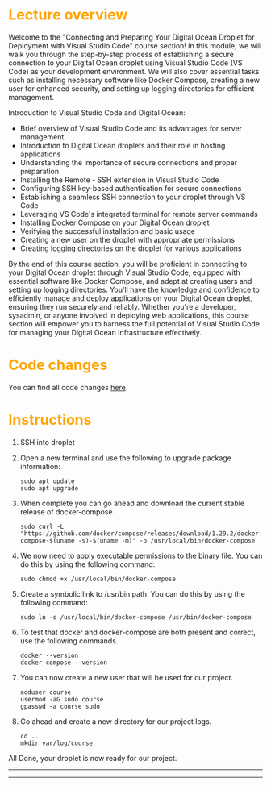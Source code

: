 # <span style="color:orange">Lecture overview</span>

Welcome to the "Connecting and Preparing Your Digital Ocean Droplet for Deployment with Visual Studio Code" course section! In this module, we will walk you through the step-by-step process of establishing a secure connection to your Digital Ocean droplet using Visual Studio Code (VS Code) as your development environment. We will also cover essential tasks such as installing necessary software like Docker Compose, creating a new user for enhanced security, and setting up logging directories for efficient management.

Introduction to Visual Studio Code and Digital Ocean:

- Brief overview of Visual Studio Code and its advantages for server management
- Introduction to Digital Ocean droplets and their role in hosting applications
- Understanding the importance of secure connections and proper preparation
- Installing the Remote - SSH extension in Visual Studio Code
- Configuring SSH key-based authentication for secure connections
- Establishing a seamless SSH connection to your droplet through VS Code
- Leveraging VS Code's integrated terminal for remote server commands
- Installing Docker Compose on your Digital Ocean droplet
- Verifying the successful installation and basic usage
- Creating a new user on the droplet with appropriate permissions
- Creating logging directories on the droplet for various applications

By the end of this course section, you will be proficient in connecting to your Digital Ocean droplet through Visual Studio Code, equipped with essential software like Docker Compose, and adept at creating users and setting up logging directories. You'll have the knowledge and confidence to efficiently manage and deploy applications on your Digital Ocean droplet, ensuring they run securely and reliably. Whether you're a developer, sysadmin, or anyone involved in deploying web applications, this course section will empower you to harness the full potential of Visual Studio Code for managing your Digital Ocean infrastructure effectively.

# <span style="color:orange">Code changes</span>

You can find all code changes [here](https://github.com/bobby-didcoding/build-and-deploy-dockerised-django-app-handbook/pull/29/files).

# <span style="color:orange">Instructions</span>

1) SSH into droplet

2) Open a new terminal and use the following to upgrade package information:
    ```
    sudo apt update
    sudo apt upgrade
    ```
3) When complete you can go ahead and download the current stable release of docker-compose
    ```
    sudo curl -L "https://github.com/docker/compose/releases/download/1.29.2/docker-compose-$(uname -s)-$(uname -m)" -o /usr/local/bin/docker-compose
    ```
4) We now need to apply executable permissions to the binary file. You can do this by using the following command:
    ```
    sudo chmod +x /usr/local/bin/docker-compose
    ```
5) Create a symbolic link to /usr/bin path. You can do this by using the following command:
    ```
    sudo ln -s /usr/local/bin/docker-compose /usr/bin/docker-compose
    ```
6) To test that docker and docker-compose are both present and correct, use the following commands.
    ```
    docker --version
    docker-compose --version
    ```

7) You can now create a new user that will be used for our project.
    ```
    adduser course
    usermod -aG sudo course
    gpasswd -a course sudo
    ```

8) Go ahead and create a new directory for our project logs.
    ```
    cd ..
    mkdir var/log/course
    ```

All Done, your droplet is now ready for our project.

***
***

